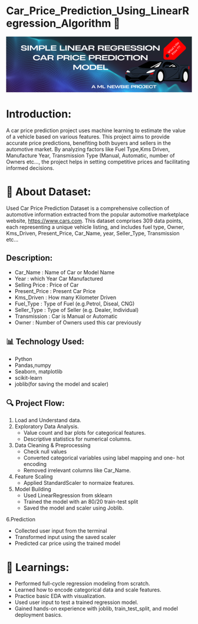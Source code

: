 # Car_Price_Prediction_Using_LinearRegression_Algorithm 🚗
![Image Alt](1712922090733.png)

# Introduction:

A car price prediction project uses machine learning to estimate the value of a vehicle based on various features. This project aims to provide accurate price predictions, benefiting both buyers and sellers in the automotive market. By analyzing factors like  Fuel Type,Kms Driven, Manufacture Year,  Transmission Type (Manual, Automatic, number of Owners etc..., the project helps in setting competitive prices and facilitating informed decisions. 

#  📂 About Dataset:
Used Car Price Prediction Dataset is a comprehensive collection of automotive information extracted from the popular automotive marketplace website, https://www.cars.com. This dataset comprises 309 data points, each representing a unique vehicle listing, and includes fuel type, Owner, Kms_Driven, Present_Price, Car_Name, year, Seller_Type, Transmission etc...

## Description:
* Car_Name : Name of Car or Model Name
* Year : which Year Car Manufactured
* Selling Price : Price of Car
* Present_Price : Present Car Price
* Kms_Driven : How many Kilometer Driven
* Fuel_Type : Type of Fuel (e.g.Petrol, Diseal, CNG)
* Seller_Type : Type of Seller (e.g. Dealer, Individual)
* Transmission : Car is Manual or Automatic
* Owner : Number of Owners used this car previously

## 📊 Technology Used:
* Python
* Pandas,numpy
* Seaborn, matplotlib
* scikit-learn
* joblib(for saving the model and scaler)


## 🔍 Project Flow:
1. Load and Understand data.
2. Exploratory Data Analysis.
   * Value count and bar plots for categorical features.
   * Descriptive statistics for numerical columns.
3. Data Cleaning & Preprocessing
   * Check null values
   * Converted categorical variables using label mapping and one- hot encoding
   * Removed irrelevant columns like Car_Name.
4. Feature Scaling
   * Applied StandardScaler to normaize features.  
5. Model Building
   * Used LinearRegression from sklearn
   * Trained the model with an 80/20 train-test split
   * Saved the model and scaler using Joblib.
  
 6.Prediction
   * Collected user input from the terminal
   * Transformed input using the saved scaler
   * Predicted car price using the trained model

# 📌 Learnings:
* Performed full-cycle regression modeling from scratch.
* Learned how to encode categorical data and scale features.
* Practice basic EDA with visualization.
* Used user input to test a trained regression model.
* Gained hands-on experience with joblib, train_test_split, and model deployment basics.

